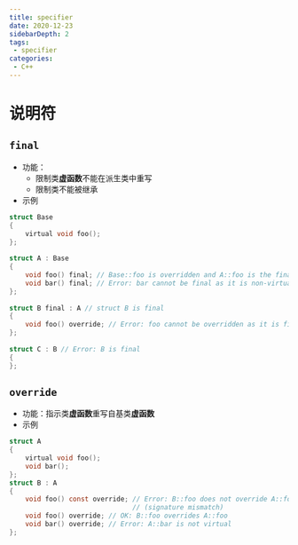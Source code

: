 ```yaml
---
title: specifier
date: 2020-12-23
sidebarDepth: 2
tags:
 - specifier
categories:
 - C++
---
```


# 说明符
## `final`
- 功能：
  - 限制类**虚函数**不能在派生类中重写
  - 限制类不能被继承
- 示例
```c
struct Base
{
    virtual void foo();
};
 
struct A : Base
{
    void foo() final; // Base::foo is overridden and A::foo is the final override
    void bar() final; // Error: bar cannot be final as it is non-virtual
};
 
struct B final : A // struct B is final
{
    void foo() override; // Error: foo cannot be overridden as it is final in A
};
 
struct C : B // Error: B is final
{
};
```
## `override `
- 功能：指示类**虚函数**重写自基类**虚函数**
- 示例
```c
struct A
{
    virtual void foo();
    void bar();
};
struct B : A
{
    void foo() const override; // Error: B::foo does not override A::foo
                               // (signature mismatch)
    void foo() override; // OK: B::foo overrides A::foo
    void bar() override; // Error: A::bar is not virtual
};
```